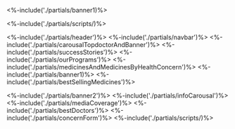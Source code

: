 <%-include('./partials/banner1)%>


<%-include('./partials/scripts/)%>

















<%-include('./partials/header')%>
<%-include('./partials/navbar')%>
<%-include('./partials/carousalTopdoctorAndBanner')%>
<%-include('./partials/successStories')%>
<%-include('./partials/ourPrograms')%>
<%-include('./partials/medicinesAndMedicinesByHealthConcern')%>
<%-include('./partials/banner1)%>
<%-include('./partials/bestSellingMedicines')%>

<%-include('./partials/banner2')%>
<%-include('./partials/infoCarousal')%>
<%-include('./partials/mediaCoverage')%>
<%-include('./partials/bestDoctors')%>
<%-include('./partials/concernForm')%>
<%-include('./partials/scripts/)%>

